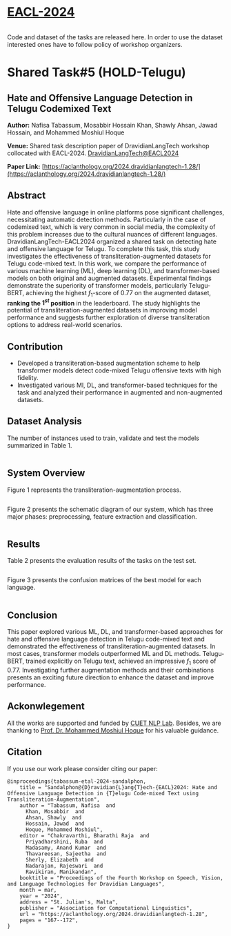 # [EACL-2024](https://2024.eacl.org/)

<img title="" src="Figures\EACL.jpeg" alt="">

Code and dataset of the tasks are released here. In order to use the dataset interested ones have to follow policy of workshop organizers.

# Shared Task#5 (HOLD-Telugu)

## Hate and Offensive Language Detection in Telugu Codemixed Text

**Author:** Nafisa Tabassum, Mosabbir Hossain Khan, Shawly Ahsan, Jawad Hossain, and Mohammed Moshiul Hoque

**Venue:** Shared task description paper of DravidianLangTech workshop collocated with EACL-2024. [DravidianLangTech@EACL2024](https://sites.google.com/view/dravidianlangtech-2024/home)

**Paper Link:** [https://aclanthology.org/2024.dravidianlangtech-1.28/](https://aclanthology.org/2024.dravidianlangtech-1.28/)

## Abstract

Hate and offensive language in online platforms pose significant challenges, necessitating automatic detection methods. Particularly in the case of codemixed text, which is very common in social media, the complexity of this problem increases due to the cultural nuances of different languages. DravidianLangTech-EACL2024 organized a shared task on detecting hate and offensive language for Telugu. To complete this task, this study investigates the effectiveness of transliteration-augmented datasets for Telugu code-mixed text. In this work, we compare the performance of various machine learning (ML), deep learning (DL), and transformer-based models on both original and augmented datasets. Experimental findings demonstrate the superiority of transformer models, particularly Telugu-BERT, achieving the highest $f_1$-score of 0.77 on the augmented dataset, **ranking the $1^{st}$ position** in the leaderboard. The study highlights the potential of transliteration-augmented datasets in improving model performance and suggests further exploration of diverse transliteration options to address real-world scenarios.

## Contribution

- Developed a transliteration-based augmentation scheme to help transformer models detect code-mixed Telugu offensive texts with high fidelity.
- Investigated various Ml, DL, and transformer-based techniques for the task and analyzed their performance in augmented and non-augmented datasets.

## Dataset Analysis

The number of instances used to train, validate and test the models summarized in Table 1.

<img title="" src="Figures\Data_Stat.PNG" alt="">

## System Overview

Figure 1 represents the transliteration-augmentation process.

<p align = "center">
<img title="" src="Figures\Transliteration_process.PNG" alt="">
</p>

Figure 2 presents the schematic diagram of our system, which has three major phases: preprocessing, feature extraction and classification.

<p align = "center">
<img title="" src="Figures\Methodology.PNG" alt="">
</p>

## Results

Table 2 presents the evaluation results of the tasks on the test set.

<img title="" src="Figures\Result.PNG" alt="">

Figure 3 presents the confusion matrices of the best model for each language.

<img title="" src="Figures\confusion_matrix.png" alt="">

## Conclusion

This paper explored various ML, DL, and transformer-based approaches for hate and offensive language detection in Telugu code-mixed text and demonstrated the effectiveness of transliteration-augmented datasets. In most cases, transformer models outperformed ML and DL methods. Telugu-BERT, trained explicitly on Telugu text, achieved an impressive $f_1$ score of 0.77. Investigating further augmentation methods and their combinations presents an exciting future direction to enhance the dataset and improve performance.



## Ackonwlegement
All the works are supported and funded by [CUET NLP Lab](https://cuetnlp.com/). Besides, we are thanking to [Prof. Dr. Mohammed Moshiul Hoque](https://www.researchgate.net/profile/Moshiul_Hoque) for his valuable guidance.

## Citation
If you use our work please consider citing our paper:
```
@inproceedings{tabassum-etal-2024-sandalphon,
    title = "Sandalphon@{D}ravidian{L}ang{T}ech-{EACL}2024: Hate and Offensive Language Detection in {T}elugu Code-mixed Text using Transliteration-Augmentation",
    author = "Tabassum, Nafisa  and
      Khan, Mosabbir  and
      Ahsan, Shawly  and
      Hossain, Jawad  and
      Hoque, Mohammed Moshiul",
    editor = "Chakravarthi, Bharathi Raja  and
      Priyadharshini, Ruba  and
      Madasamy, Anand Kumar  and
      Thavareesan, Sajeetha  and
      Sherly, Elizabeth  and
      Nadarajan, Rajeswari  and
      Ravikiran, Manikandan",
    booktitle = "Proceedings of the Fourth Workshop on Speech, Vision, and Language Technologies for Dravidian Languages",
    month = mar,
    year = "2024",
    address = "St. Julian's, Malta",
    publisher = "Association for Computational Linguistics",
    url = "https://aclanthology.org/2024.dravidianlangtech-1.28",
    pages = "167--172",
}
```

